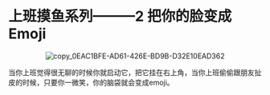 # 上班摸鱼系列———2 把你的脸变成Emoji
<div align=center>

![copy_0EAC1BFE-AD61-426E-BD9B-D32E10EAD362](https://github.com/user-attachments/assets/eae3bdc8-e6e1-4d5e-ae5e-76384a327e72)

</div>

当你上班觉得很无聊的时候你就启动它，把它挂在右上角，当你上班偷偷跟朋友扯皮的时候，只要你一微笑，你的脑袋就会变成emoji。

